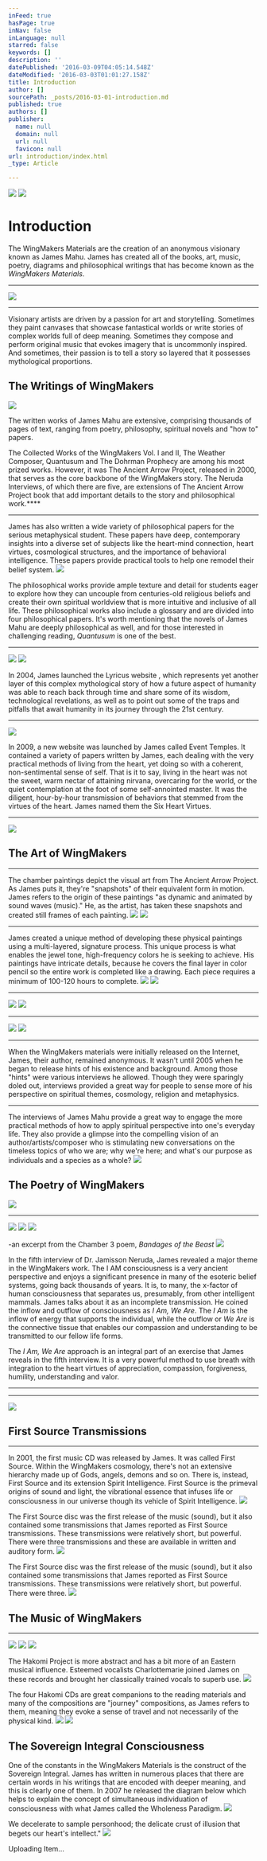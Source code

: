 ```yaml
---
inFeed: true
hasPage: true
inNav: false
inLanguage: null
starred: false
keywords: []
description: ''
datePublished: '2016-03-09T04:05:14.548Z'
dateModified: '2016-03-03T01:01:27.158Z'
title: Introduction
author: []
sourcePath: _posts/2016-03-01-introduction.md
published: true
authors: []
publisher:
  name: null
  domain: null
  url: null
  favicon: null
url: introduction/index.html
_type: Article

---
```

![](https://the-grid-user-content.s3-us-west-2.amazonaws.com/76cc2f66-619f-4214-a70c-cdd80fb7ce4e.jpg)
![](https://s3-us-west-2.amazonaws.com/the-grid-img/p/84931260b2c581955e483c3bd93d5ee868614571.jpg)

# Introduction

The WingMakers Materials are the creation of an anonymous visionary known as James Mahu. James has created all of the books, art, music, poetry, diagrams and philosophical writings that has become known as the _WingMakers Materials_. 

****
![](https://the-grid-user-content.s3-us-west-2.amazonaws.com/cee7f927-5944-4904-807b-00d4ef5c209e.jpg)

****

Visionary artists are driven by a passion for art and storytelling. Sometimes they paint canvases that showcase fantastical worlds or write stories of complex worlds full of deep meaning. Sometimes they compose and perform original music that evokes imagery that is uncommonly inspired. And sometimes, their passion is to tell a story so layered that it possesses mythological proportions.

## The Writings of WingMakers
![](https://the-grid-user-content.s3-us-west-2.amazonaws.com/e416dcf5-b06a-4a1f-866e-16efe90fc4b2.jpg)

The written works of James Mahu are extensive, comprising thousands of pages of text, ranging from poetry, philosophy, spiritual novels and "how to" papers.

The Collected Works of the WingMakers Vol. I and II, The Weather Composer, Quantusum and The Dohrman Prophecy are among his most prized works. However, it was The Ancient Arrow Project, released in 2000, that serves as the core backbone of the WingMakers story. The Neruda Interviews, of which there are five, are extensions of The Ancient Arrow Project book that add important details to the story and philosophical work.****

****

James has also written a wide variety of philosophical papers for the serious metaphysical student. These papers have deep, contemporary insights into a diverse set of subjects like the heart-mind connection, heart virtues, cosmological structures, and the importance of behavioral intelligence. These papers provide practical tools to help one remodel their belief system.
![](https://the-grid-user-content.s3-us-west-2.amazonaws.com/4c41cf1d-5083-4fe9-a43d-8583b4c9f6b7.jpg)

The philosophical works provide ample texture and detail for students eager to explore how they can uncouple from centuries-old religious beliefs and create their own spiritual worldview that is more intuitive and inclusive of all life. These philosophical works also include a glossary and are divided into four philosophical papers. It's worth mentioning that the novels of James Mahu are deeply philosophical as well, and for those interested in challenging reading, _Quantusum_ is one of the best.

****
![](https://the-grid-user-content.s3-us-west-2.amazonaws.com/6cc53bfb-5db6-441e-aede-36367bef3d50.jpg)
![](https://the-grid-user-content.s3-us-west-2.amazonaws.com/fc3daf0f-0ccc-486f-867d-bf75af9a1201.jpg)

In 2004, James launched the Lyricus website , which represents yet another layer of this complex mythological story of how a future aspect of humanity was able to reach back through time and share some of its wisdom, technological revelations, as well as to point out some of the traps and pitfalls that await humanity in its journey through the 21st century. 

****
![](https://the-grid-user-content.s3-us-west-2.amazonaws.com/5fcc3018-17bd-49b4-86e1-0b03d5e1f792.jpg)

In 2009, a new website was launched by James called Event Temples. It contained a variety of papers written by James, each dealing with the very practical methods of living from the heart, yet doing so with a coherent, non-sentimental sense of self. That is it to say, living in the heart was not the sweet, warm nectar of attaining nirvana, overcaring for the world, or the quiet contemplation at the foot of some self-annointed master. It was the diligent, hour-by-hour transmission of behaviors that stemmed from the virtues of the heart. James named them the Six Heart Virtues. 

****
![](https://the-grid-user-content.s3-us-west-2.amazonaws.com/b604f6be-bf91-4f5f-9e54-e5b1fff942fd.jpg)

## The Art of WingMakers

****

The chamber paintings depict the visual art from The Ancient Arrow Project. As James puts it, they're "snapshots" of their equivalent form in motion. James refers to the origin of these paintings "as dynamic and animated by sound waves (music)." He, as the artist, has taken these snapshots and created still frames of each painting.
![](https://imgflo.herokuapp.com/graph/vahj1ThiexotieMo/2b37a2aaff1be8cc98b7b6fe8d11c847/passthrough.jpg?height=339&input=https%3A%2F%2Fs3-us-west-2.amazonaws.com%2Fthe-grid-img%2Fp%2F12888a7bf21ce4d0d5cce1eac31b9a0be829a4c4.jpg&width=750)
![](https://the-grid-user-content.s3-us-west-2.amazonaws.com/0aa6270c-191e-42c4-aaeb-831b315c599b.jpg)

****

James created a unique method of developing these physical paintings using a multi-layered, signature process. This unique process is what enables the jewel tone, high-frequency colors he is seeking to achieve. His paintings have intricate details, because he covers the final layer in color pencil so the entire work is completed like a drawing. Each piece requires a minimum of 100-120 hours to complete.
![](https://imgflo.herokuapp.com/graph/vahj1ThiexotieMo/78574088b3ffd5417ab42370a5b7d316/passthrough.jpg?height=600&input=https%3A%2F%2Fs3-us-west-2.amazonaws.com%2Fthe-grid-img%2Fp%2Fc33dfb5931a594d074aa9cf82b4d5a0dec7afaab.jpg&width=543)
![](https://the-grid-user-content.s3-us-west-2.amazonaws.com/cfbe9bad-1f07-4f6b-9e13-6f30b07be3b3.jpg)

****
![](https://imgflo.herokuapp.com/graph/vahj1ThiexotieMo/f6f0fac6eba56a320fe3dc20c82febc9/passthrough.jpg?height=351&input=https%3A%2F%2Fs3-us-west-2.amazonaws.com%2Fthe-grid-img%2Fp%2Fcacfeb703770572f2f35114e43bea4eb9d6b50ea.jpg&width=555)
![](https://the-grid-user-content.s3-us-west-2.amazonaws.com/d431598c-d60c-4c09-b86f-ecfa05217016.jpg)

****
![](https://imgflo.herokuapp.com/graph/vahj1ThiexotieMo/82a46de17a0e793c338c6857a3edbb2f/passthrough.jpg?height=600&input=https%3A%2F%2Fs3-us-west-2.amazonaws.com%2Fthe-grid-img%2Fp%2F4358fca4672ffcf7968163edc494628c29e82cb8.jpg&width=250)
![](https://the-grid-user-content.s3-us-west-2.amazonaws.com/1ef85f36-f2de-4320-ab8f-89724476ea85.jpg)

****

When the WingMakers materials were initially released on the Internet, James, their author, remained anonymous. It wasn't until 2005 when he began to release hints of his existence and background. Among those "hints" were various interviews he allowed. Though they were sparingly doled out, interviews provided a great way for people to sense more of his perspective on spiritual themes, cosmology, religion and metaphysics.

****

The interviews of James Mahu provide a great way to engage the more practical methods of how to apply spiritual perspective into one's everyday life. They also provide a glimpse into the compelling vision of an author/artists/composer who is stimulating new conversations on the timeless topics of who we are; why we're here; and what's our purpose as individuals and a species as a whole?
![](https://imgflo.herokuapp.com/graph/vahj1ThiexotieMo/850c4e483e83cea83200257a9051883e/passthrough.jpg?height=283&input=https%3A%2F%2Fs3-us-west-2.amazonaws.com%2Fthe-grid-img%2Fp%2F12a3d87c87ab74fbb1fedbe94723129006f3f304.jpg&width=750)

## The Poetry of WingMakers
![](https://the-grid-user-content.s3-us-west-2.amazonaws.com/767337ac-c0a5-42de-b280-beb20b0ce3dd.jpg)

****
![](https://imgflo.herokuapp.com/graph/vahj1ThiexotieMo/28106fb510141069d11a533565371cc1/passthrough.jpg?height=283&input=https%3A%2F%2Fs3-us-west-2.amazonaws.com%2Fthe-grid-img%2Fp%2Fd66d3aafb5fd7e0971c143284dc6e862578986d1.jpg&width=750)
![](https://imgflo.herokuapp.com/graph/vahj1ThiexotieMo/65d2f8613b25bae0a2bba3f3bd918b8d/passthrough.jpg?height=600&input=https%3A%2F%2Fs3-us-west-2.amazonaws.com%2Fthe-grid-img%2Fp%2Fc4c728b7d343a05975374ec69abba4230ad98be0.jpg&width=212)
![](https://the-grid-user-content.s3-us-west-2.amazonaws.com/e6834f67-8256-4044-9b2a-cdf5dcf8847a.jpg)

-an excerpt from the Chamber 3 poem, _Bandages of the Beast_
![](https://the-grid-user-content.s3-us-west-2.amazonaws.com/045e254a-7280-44f4-b967-e03efd6319be.jpg)

In the fifth interview of Dr. Jamisson Neruda, James revealed a major theme in the WingMakers work. The I AM consciousness is a very ancient perspective and enjoys a significant presence in many of the esoteric belief systems, going back thousands of years. It is, to many, the x-factor of human consciousness that separates us, presumably, from other intelligent mammals. James talks about it as an incomplete transmission. He coined the inflow and outflow of consciousness as _I Am, We Are_. The _I Am_ is the inflow of energy that supports the individual, while the outflow or _We Are_ is the connective tissue that enables our compassion and understanding to be transmitted to our fellow life forms.

The _I Am, We Are_ approach is an integral part of an exercise that James reveals in the fifth interview. It is a very powerful method to use breath with integration to the heart virtues of appreciation, compassion, forgiveness, humility, understanding and valor.

****

****
![](https://imgflo.herokuapp.com/graph/vahj1ThiexotieMo/dbfae43036835c00205c60ad93ecf0df/passthrough.png?height=254&input=https%3A%2F%2Fs3-us-west-2.amazonaws.com%2Fthe-grid-img%2Fp%2Fa4551d287808b17cd41fe8546209651c53d07d00.png&width=750)

## First Source Transmissions

****

In 2001, the first music CD was released by James. It was called First Source. Within the WingMakers cosmology, there's not an extensive hierarchy made up of Gods, angels, demons and so on. There is, instead, First Source and its extension Spirit Intelligence. First Source is the primeval origins of sound and light, the vibrational essence that infuses life or consciousness in our universe though its vehicle of Spirit Intelligence. ![](https://the-grid-user-content.s3-us-west-2.amazonaws.com/4d2c9545-7214-4dee-95c9-9bf5ef36e873.png)

The First Source disc was the first release of the music (sound), but it also contained some transmissions that James reported as First Source transmissions. These transmissions were relatively short, but powerful. There were three transmissions and these are available in written and auditory form.
![](https://imgflo.herokuapp.com/graph/vahj1ThiexotieMo/542fd420c7f79acc8d2f8d1ba9c83373/passthrough.jpg?height=600&input=https%3A%2F%2Fs3-us-west-2.amazonaws.com%2Fthe-grid-img%2Fp%2Fb982c85bf32673dcc5c49bd3d68cd0908ec7cffb.jpg&width=464)

The First Source disc was the first release of the music (sound), but it also contained some transmissions that James reported as First Source transmissions. These transmissions were relatively short, but powerful. There were three.
![](https://imgflo.herokuapp.com/graph/vahj1ThiexotieMo/fc2bea25e549b67b2f4889a65cd733d9/passthrough.jpg?height=600&input=https%3A%2F%2Fs3-us-west-2.amazonaws.com%2Fthe-grid-img%2Fp%2Fc44b40028438dc5bf0ab996658029f1e46b64e4d.jpg&width=599)

## The Music of WingMakers

****
![](https://the-grid-user-content.s3-us-west-2.amazonaws.com/19c644f4-6f6f-4652-8b73-0e3a7289c014.jpg)
![](https://imgflo.herokuapp.com/graph/vahj1ThiexotieMo/0faaac1a6c466554981a51ce1b7a57d9/passthrough.jpg?height=234&input=https%3A%2F%2Fs3-us-west-2.amazonaws.com%2Fthe-grid-img%2Fp%2F1f03122967a37c3e607ef0d074599abb6c72b6ff.jpg&width=750)
![](https://the-grid-user-content.s3-us-west-2.amazonaws.com/f417ffb5-af3e-42a7-b5e2-c8791b2e40f2.jpg)

The Hakomi Project is more abstract and has a bit more of an Eastern musical influence. Esteemed vocalists Charlottemarie joined James on these records and brought her classically trained vocals to superb use. ![](https://imgflo.herokuapp.com/graph/vahj1ThiexotieMo/61b9cbb820b54e6604aef2ef03bcc993/passthrough.jpg?height=217&input=https%3A%2F%2Fs3-us-west-2.amazonaws.com%2Fthe-grid-img%2Fp%2Fa8f44365d4f0f137cc4d114c6270067382832db9.jpg&width=750)

The four Hakomi CDs are great companions to the reading materials and many of the compositions are "journey" compositions, as James refers to them, meaning they evoke a sense of travel and not necessarily of the physical kind.
![](https://imgflo.herokuapp.com/graph/vahj1ThiexotieMo/b6764feb7b17f4de6c2f7b8d100700d3/passthrough.jpg?height=600&input=https%3A%2F%2Fs3-us-west-2.amazonaws.com%2Fthe-grid-img%2Fp%2F9180eae6b22a85081bdc333265ec3d78ea2ffbaf.jpg&width=600)
![](https://the-grid-user-content.s3-us-west-2.amazonaws.com/7da17fb6-00a8-4ced-aee3-81718fe2d7b9.jpg)

## The Sovereign Integral Consciousness

One of the constants in the WingMakers Materials is the construct of the Sovereign Integral. James has written in numerous places that there are certain words in his writings that are encoded with deeper meaning, and this is clearly one of them. In 2007 he released the diagram below which helps to explain the concept of simultaneous individuation of consciousness with what James called the Wholeness Paradigm.
![](https://the-grid-user-content.s3-us-west-2.amazonaws.com/c1f38f0e-c35a-4bbf-b7f3-a717b388c7ae.jpg)

We decelerate to sample personhood; the delicate crust of illusion
that begets our heart's intellect." ![](https://the-grid-user-content.s3-us-west-2.amazonaws.com/8533496e-e0ff-4b30-a3f5-93b23af55703.jpg)

Uploading Item...